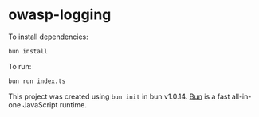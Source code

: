 # owasp-logging

To install dependencies:

```bash
bun install
```

To run:

```bash
bun run index.ts
```

This project was created using `bun init` in bun v1.0.14. [Bun](https://bun.sh) is a fast all-in-one JavaScript runtime.
